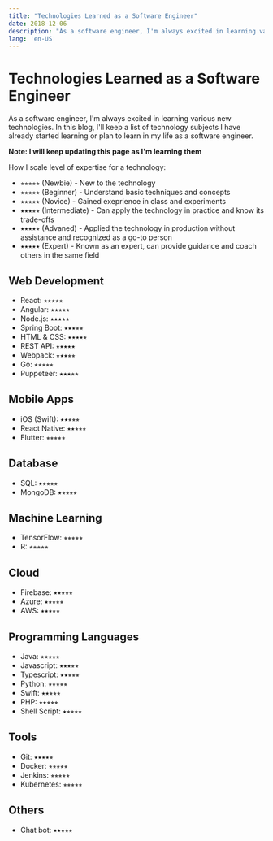 ```yaml
---
title: "Technologies Learned as a Software Engineer"
date: 2018-12-06
description: "As a software engineer, I'm always excited in learning various new technologies. In this blog, I'll keep a list of technology subjects I have already started learning or plan to learn in my life as a software engineer."
lang: 'en-US'
---
```


# Technologies Learned as a Software Engineer

As a software engineer, I'm always excited in learning various new technologies. In this blog, I'll keep a list of technology subjects I have already started learning or plan to learn in my life as a software engineer.

**Note: I will keep updating this page as I'm learning them**

How I scale level of expertise for a technology:

- ⭒⭒⭒⭒⭒ (Newbie) - New to the technology
- ⭑⭒⭒⭒⭒ (Beginner) - Understand basic techniques and concepts
- ⭑⭑⭒⭒⭒ (Novice) - Gained exeprience in class and experiments
- ⭑⭑⭑⭒⭒ (Intermediate) - Can apply the technology in practice and know its trade-offs
- ⭑⭑⭑⭑⭒ (Advaned) - Applied the technology in production without assistance and recognized as a go-to person
- ⭑⭑⭑⭑⭑ (Expert) - Known as an expert, can provide guidance and coach others in the same field

## Web Development

- React: ⭑⭑⭑⭒⭒
- Angular: ⭑⭑⭒⭒⭒
- Node.js: ⭑⭑⭑⭒⭒
- Spring Boot: ⭑⭑⭑⭒⭒
- HTML & CSS: ⭑⭑⭑⭑⭒
- REST API: ⭑⭑⭑⭑⭑
- Webpack: ⭑⭑⭑⭒⭒
- Go: ⭒⭒⭒⭒⭒
- Puppeteer: ⭑⭑⭑⭒⭒

## Mobile Apps

- iOS (Swift): ⭑⭑⭒⭒⭒
- React Native: ⭑⭑⭒⭒⭒
- Flutter: ⭒⭒⭒⭒⭒

## Database

- SQL: ⭑⭒⭒⭒⭒
- MongoDB: ⭑⭒⭒⭒⭒

## Machine Learning

- TensorFlow: ⭒⭒⭒⭒⭒
- R: ⭒⭒⭒⭒⭒

## Cloud

- Firebase: ⭑⭑⭑⭒⭒
- Azure: ⭑⭑⭒⭒⭒
- AWS: ⭑⭑⭑⭒⭒

## Programming Languages

- Java: ⭑⭑⭑⭒⭒
- Javascript: ⭑⭑⭑⭒⭒
- Typescript: ⭑⭑⭒⭒⭒
- Python: ⭑⭑⭒⭒⭒
- Swift: ⭑⭑⭒⭒⭒
- PHP: ⭑⭑⭒⭒⭒
- Shell Script: ⭑⭒⭒⭒⭒

## Tools

- Git: ⭑⭑⭑⭑⭒
- Docker: ⭒⭒⭒⭒⭒
- Jenkins: ⭒⭒⭒⭒⭒
- Kubernetes: ⭒⭒⭒⭒⭒

## Others

- Chat bot: ⭑⭑⭑⭒⭒